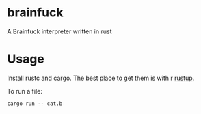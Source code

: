 # brainfuck
A Brainfuck interpreter written in rust

# Usage

Install rustc and cargo. The best place to get them is with r [rustup](https://rustup.rs/).

To run a file:

```
cargo run -- cat.b
```
